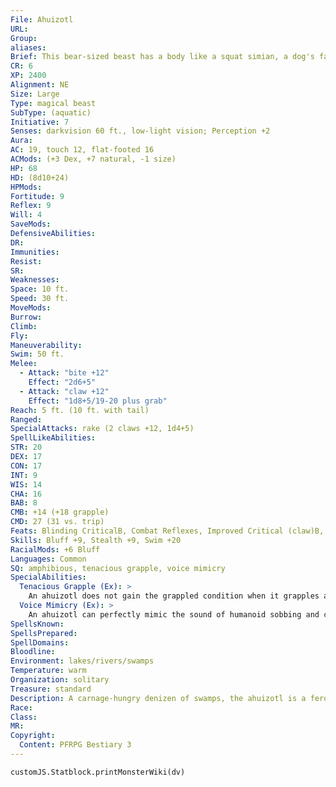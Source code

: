 ```yaml
---
File: Ahuizotl
URL: 
Group: 
aliases: 
Brief: This bear-sized beast has a body like a squat simian, a dog's face, and a long tail that ends in a clawed hand.
CR: 6
XP: 2400
Alignment: NE
Size: Large
Type: magical beast
SubType: (aquatic)
Initiative: 7
Senses: darkvision 60 ft., low-light vision; Perception +2
Aura: 
AC: 19, touch 12, flat-footed 16
ACMods: (+3 Dex, +7 natural, -1 size)
HP: 68
HD: (8d10+24)
HPMods: 
Fortitude: 9
Reflex: 9
Will: 4
SaveMods: 
DefensiveAbilities: 
DR: 
Immunities: 
Resist: 
SR: 
Weaknesses: 
Space: 10 ft.
Speed: 30 ft.
MoveMods: 
Burrow: 
Climb: 
Fly: 
Maneuverability: 
Swim: 50 ft.
Melee: 
  - Attack: "bite +12"
    Effect: "2d6+5"
  - Attack: "claw +12"
    Effect: "1d8+5/19-20 plus grab"
Reach: 5 ft. (10 ft. with tail)
Ranged: 
SpecialAttacks: rake (2 claws +12, 1d4+5)
SpellLikeAbilities: 
STR: 20
DEX: 17
CON: 17
INT: 9
WIS: 14
CHA: 16
BAB: 8
CMB: +14 (+18 grapple)
CMD: 27 (31 vs. trip)
Feats: Blinding CriticalB, Combat Reflexes, Improved Critical (claw)B, Improved Initiative, Skill Focus (Stealth), Stand Still
Skills: Bluff +9, Stealth +9, Swim +20
RacialMods: +6 Bluff
Languages: Common
SQ: amphibious, tenacious grapple, voice mimicry
SpecialAbilities:
  Tenacious Grapple (Ex): >
    An ahuizotl does not gain the grappled condition when it grapples a foe.
  Voice Mimicry (Ex): >
    An ahuizotl can perfectly mimic the sound of humanoid sobbing and can even attempt to mimic voices it has heard. When mimicking a voice, an ahuizotl must make a Bluff check opposed by its listener's Sense Motive check. If the listener has never heard the voice the ahuizotl is attempting to mimic, the listener takes a -8 penalty on the Sense Motive check.
SpellsKnown: 
SpellsPrepared: 
SpellDomains: 
Bloodline: 
Environment: lakes/rivers/swamps
Temperature: warm
Organization: solitary
Treasure: standard
Description: A carnage-hungry denizen of swamps, the ahuizotl is a ferocious-looking predator, even before one takes into consideration its most distinctive feature-a long tail that ends in a clawed but alltoo- humanoid hand. Whether from the entrance of its aquatic home (typically a sunken mass of trees or a flooded cavern) or the thick reeds and flora that grow at the water's edge, an ahuizotl remains watchful for any intruder that might trespass into its territory. Upon sighting such prey, the beast uses its uncanny ability to mimic the sound of a humanoid in distress to lure victims near, so it can snatch them with its tail claw. Ahuizotls are particularly fond of feasting upon a victim's eyes, and their tail claws are particularly adept at swiping away such organs for the beasts to feed upon.  Teeth and fingernails are another of the creature's favorite meals, and the appearance of mutilated bodies missing eyes, teeth, and nails along a river's banks is sure evidence of an ahuizotl attack.  Despite its preference for cruelty, an ahuizotl might come to mutually advantageous arrangements with other pernicious denizens of the swamps. Will-o'-wisps and ahuizotls often find themselves in such cooperative relationships, with the will-o'-wisp coaxing creatures near the ahuizotl's lair and then lingering to feed upon the victims' fear as the ahuizotl drags them into the depths. Some wily humanoids who fall into an ahuizotl's clutches-typically lizardfolk, boggards, or swampdwelling humans-have successfully managed to bargain away the lives of others in exchange for their own. Such arrangements always lead to a series of vicarious murders, as the aquatic predator's proxy coaxes new victims into the swamp for its fearsome partner to dine upon.  Ahuizotls are exceptionally long-lived, and a single individual might live and feed in a particular area for several human generations. An ahuizotl is 9 feet long and weighs 1,200 pounds.
Race: 
Class: 
MR: 
Copyright:
  Content: PFRPG Bestiary 3
---
```

```dataviewjs
customJS.Statblock.printMonsterWiki(dv)
```
